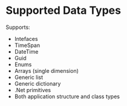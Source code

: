 # Supported Data Types #

Supports:

  * Intefaces
  * TimeSpan
  * DateTime
  * Guid
  * Enums
  * Arrays (single dimension)
  * Generic list
  * Generic dictionary
  * .Net primitives
  * Both application structure and class types